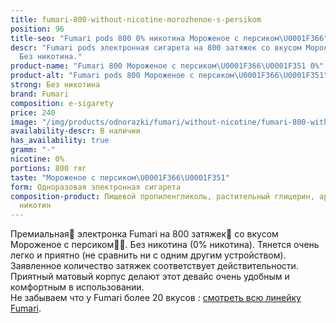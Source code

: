 ```yaml
---
title: fumari-800-without-nicotine-morozhenoe-s-persikom
position: 96
title-seo: "Fumari pods 800 0% никотина Мороженое с персиком\U0001F366"
descr: "Fumari pods электронная сигарета на 800 затяжек со вкусом Мороженое с персиком\U0001F366\U0001F351.
  Без никотина."
product-name: "Fumari 800 Мороженое с персиком\U0001F366\U0001F351 0%"
product-alt: "Fumari pods 800 Мороженое с персиком\U0001F366\U0001F351"
strong: Без никотина
brand: Fumari
composition: e-sigarety
price: 240
image: "/img/products/odnorazki/fumari/without-nicotine/fumari-800-without-nicotine-morozhenoe-s-persikom.png"
availability-descr: В наличии
has_availability: true
gramm: "-"
nicotine: 0%
portions: 800 тяг
taste: "Мороженое с персиком\U0001F366\U0001F351"
form: Одноразовая электронная сигарета
composition-product: Пищевой пропиленгликоль, растительный глицерин, ароматизатор,
  никотин
---
```


Премиальная🥇 электронка Fumari на 800 затяжек💨 со вкусом Мороженое с персиком🍦🍑. Без никотина (0% никотина). Тянется очень легко и приятно (не сравнить ни с одним другим устройством). Заявленное количество затяжек соответствует действительности. Приятный матовый корпус делают этот девайс очень удобным и комфортным в использовании.<br>
Не забываем что у Fumari более 20 вкусов : [смотреть всю линейку Fumari](/fumari).